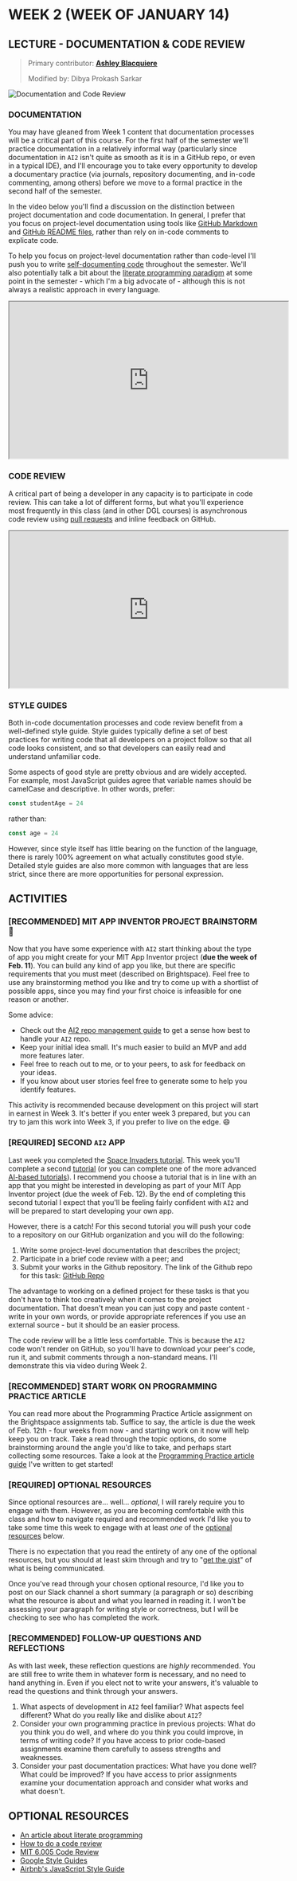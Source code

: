 # WEEK 2 (WEEK OF JANUARY 14)
## LECTURE - DOCUMENTATION & CODE REVIEW

> Primary contributor: **[Ashley Blacquiere](https://ca.linkedin.com/in/ashley-blacquiere)**
>
> Modified by: Dibya Prokash Sarkar

![Documentation and Code Review](images/code-documentation.jpg ':class=banner-image')

### DOCUMENTATION
You may have gleaned from Week 1 content that documentation processes will be a critical part of this course. For the first half of the semester we'll practice documentation in a relatively informal way (particularly since documentation in `AI2` isn't quite as smooth as it is in a GitHub repo, or even in a typical IDE), and I'll encourage you to take every opportunity to develop a documentary practice (via journals, repository documenting, and in-code commenting, among others) before we move to a formal practice in the second half of the semester.

In the video below you'll find a discussion on the distinction between project documentation and code documentation. In general, I prefer that you focus on project-level documentation using tools like [GitHub Markdown](https://docs.github.com/en/get-started/writing-on-github/getting-started-with-writing-and-formatting-on-github) and [GitHub README files](https://docs.github.com/en/repositories/managing-your-repositorys-settings-and-features/customizing-your-repository/about-readmes), rather than rely on in-code comments to explicate code. 

To help you focus on project-level documentation rather than code-level I'll push you to write [self-documenting code](https://en.wikipedia.org/wiki/Self-documenting_code) throughout the semester. We'll also potentially talk a bit about the [literate programming paradigm](https://en.wikipedia.org/wiki/Literate_programming) at some point in the semester - which I'm a big advocate of - although this is not always a realistic approach in every language.

<div class="video-container-16by9"><iframe width="560" height="315" src="https://youtube.com/embed/S83xOCKfbTg"></iframe></div>

### CODE REVIEW
A critical part of being a developer in any capacity is to participate in code review. This can take a lot of different forms, but what you'll experience most frequently in this class (and in other DGL courses) is asynchronous code review using [pull requests](https://docs.github.com/en/pull-requests/collaborating-with-pull-requests/reviewing-changes-in-pull-requests/incorporating-feedback-in-your-pull-request) and inline feedback on GitHub.

<div class="video-container-16by9"><iframe width="560" height="315" src="https://youtube.com/embed/DCZ6_bcxdGg"></iframe></div>

### STYLE GUIDES
Both in-code documentation processes and code review benefit from a well-defined style guide. Style guides typically define a set of best practices for writing code that all developers on a project follow so that all code looks consistent, and so that developers can easily read and understand unfamiliar code.

Some aspects of good style are pretty obvious and are widely accepted. For example, most JavaScript guides agree that variable names should be camelCase and descriptive. In other words, prefer:
```JavaScript
const studentAge = 24
``` 
rather than:
```JavaScript
const age = 24
```

However, since style itself has little bearing on the function of the language, there is rarely 100% agreement on what actually constitutes good style. Detailed style guides are also more common with languages that are less strict, since there are more opportunities for personal expression.

## ACTIVITIES
### [RECOMMENDED] MIT APP INVENTOR PROJECT BRAINSTORM 📝
Now that you have some experience with `AI2` start thinking about the type of app you might create for your MIT App Inventor project (**due the week of Feb. 11**). You can build any kind of app you like, but there are specific requirements that you must meet (described on Brightspace). Feel free to use any brainstorming method you like and try to come up with a shortlist of possible apps, since you may find your first choice is infeasible for one reason or another.

Some advice:
- Check out the [AI2 repo management guide](https://github.com/nic-dgl104-winter-2025/guide-ai2-repo-management) to get a sense how best to handle your `AI2` repo.
- Keep your initial idea small. It's much easier to build an MVP and add more features later.
- Feel free to reach out to me, or to your peers, to ask for feedback on your ideas.
- If you know about user stories feel free to generate some to help you identify features.

This activity is recommended because development on this project will start in earnest in Week 3. It's better if you enter week 3 prepared, but you can try to jam this work into Week 3, if you prefer to live on the edge. 😄


### [REQUIRED] SECOND `AI2` APP
Last week you completed the [Space Invaders tutorial](http://appinventor.mit.edu/explore/ai2/space-invaders). This week you'll complete a second [tutorial](https://appinventor.mit.edu/explore/ai2/tutorials) (or you can complete one of the more advanced [AI-based tutorials](https://appinventor.mit.edu/explore/ai-with-mit-app-inventor)). I recommend you choose a tutorial that is in line with an app that you might be interested in developing as part of your MIT App Inventor project (due the week of Feb. 12). By the end of completing this second tutorial I expect that you'll be feeling fairly confident with `AI2` and will be prepared to start developing your own app.

However, there is a catch! For this second tutorial you will push your code to a repository on our GitHub organization and you will do the following:
1. Write some project-level documentation that describes the project; 
2. Participate in a brief code review with a peer; and
3. Submit your works in the Github repository. The link of the Github repo for this task: [GitHub Repo](https://classroom.github.com/a/HRSUtpAL)

The advantage to working on a defined project for these tasks is that you don't have to think too creatively when it comes to the project documentation. That doesn't mean you can just copy and paste content - write in your own words, or provide appropriate references if you use an external source - but it should be an easier process. 

The code review will be a little less comfortable. This is because the `AI2` code won't render on GitHub, so you'll have to download your peer's code, run it, and submit comments through a non-standard means. I'll demonstrate this via video during Week 2.

### [RECOMMENDED] START WORK ON PROGRAMMING PRACTICE ARTICLE
You can read more about the Programming Practice Article assignment on the Brightspace assignments tab. Suffice to say, the article is due the week of Feb. 12th - four weeks from now - and starting work on it now will help keep you on track. Take a read through the topic options, do some brainstorming around the angle you'd like to take, and perhaps start collecting some resources. Take a look at the [Programming Practice article guide](https://github.com/nic-dgl104-winter-2025/guide-programming-practice-article) I've written to get started!

### [REQUIRED] OPTIONAL RESOURCES
Since optional resources are... well... _optional_, I will rarely require you to engage with them. However, as you are becoming comfortable with this class and how to navigate required and recommended work I'd like you to take some time this week to engage with at least _one_ of the [optional resources](#optional-resources) below. 

There is no expectation that you read the entirety of any one of the optional resources, but you should at least skim through and try to "[get the gist](https://idioms.thefreedictionary.com/get+the+gist)" of what is being communicated.

Once you've read through your chosen optional resource, I'd like you to post on our Slack channel a short summary (a paragraph or so) describing what the resource is about and what you learned in reading it. I won't be assessing your paragraph for writing style or correctness, but I will be checking to see who has completed the work.

### [RECOMMENDED] FOLLOW-UP QUESTIONS AND REFLECTIONS
As with last week, these reflection questions are _highly_ recommended. You are still free to write them in whatever form is necessary, and no need to hand anything in. Even if you elect not to write your answers, it's valuable to read the questions and think through your answers.

1. What aspects of development in `AI2` feel familiar? What aspects feel different? What do you really like and dislike about `AI2`?
2. Consider your own programming practice in previous projects: What do you think you do well, and where do you think you could improve, in terms of writing code? If you have access to prior code-based assignments examine them carefully to assess strengths and weaknesses.
3. Consider your past documentation practices: What have you done well? What could be improved? If you have access to prior assignments examine your documentation approach and consider what works and what doesn't.


## OPTIONAL RESOURCES
- [An article about literate programming](https://codedocs.org/what-is/literate-programming)
- [How to do a code review](https://google.github.io/eng-practices/review/reviewer/)
- [MIT 6.005 Code Review](https://ocw.mit.edu/ans7870/6/6.005/s16/classes/04-code-review/)
- [Google Style Guides](https://google.github.io/styleguide/)
- [Airbnb's JavaScript Style Guide](https://github.com/airbnb/javascript)

